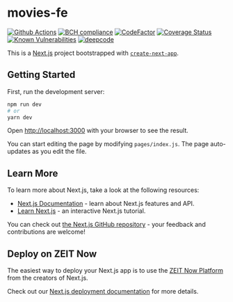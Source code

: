 # movies-fe

[![Github Actions](https://github.com/bduff9/movies-fe/workflows/Tests%20CI/badge.svg)](https://github.com/bduff9/movies-fe/actions/workflows/tests.yml)
[![BCH compliance](https://bettercodehub.com/edge/badge/bduff9/movies-fe?branch=main)](https://bettercodehub.com/)
[![CodeFactor](https://www.codefactor.io/repository/github/bduff9/movies-fe/badge)](https://www.codefactor.io/repository/github/bduff9/movies-fe)
[![Coverage Status](https://coveralls.io/repos/github/bduff9/movies-fe/badge.svg?branch=main)](https://coveralls.io/github/bduff9/movies-fe?branch=main)
[![Known Vulnerabilities](https://snyk.io/test/github/bduff9/movies-fe/badge.svg)](https://snyk.io/test/github/bduff9/movies-fe)
[![deepcode](https://www.deepcode.ai/api/gh/badge?key=eyJhbGciOiJIUzI1NiIsInR5cCI6IkpXVCJ9.eyJwbGF0Zm9ybTEiOiJnaCIsIm93bmVyMSI6ImJkdWZmOSIsInJlcG8xIjoibW92aWVzLWZlIiwiaW5jbHVkZUxpbnQiOmZhbHNlLCJhdXRob3JJZCI6MjY1MTIsImlhdCI6MTYxNDM5NjA4OH0.df6FwQcr6jzElp5W5vrhV-MweFDWejm8PVgLzyHuYZ8)](https://www.deepcode.ai/app/gh/bduff9/movies-fe/_/dashboard?utm_content=gh%2Fbduff9%2Fmovies-fe)

This is a [Next.js](https://nextjs.org/) project bootstrapped with [`create-next-app`](https://github.com/zeit/next.js/tree/canary/packages/create-next-app).

## Getting Started

First, run the development server:

```bash
npm run dev
# or
yarn dev
```

Open [http://localhost:3000](http://localhost:3000) with your browser to see the result.

You can start editing the page by modifying `pages/index.js`. The page auto-updates as you edit the file.

## Learn More

To learn more about Next.js, take a look at the following resources:

- [Next.js Documentation](https://nextjs.org/docs) - learn about Next.js features and API.
- [Learn Next.js](https://nextjs.org/learn) - an interactive Next.js tutorial.

You can check out [the Next.js GitHub repository](https://github.com/zeit/next.js/) - your feedback and contributions are welcome!

## Deploy on ZEIT Now

The easiest way to deploy your Next.js app is to use the [ZEIT Now Platform](https://zeit.co/) from the creators of Next.js.

Check out our [Next.js deployment documentation](https://nextjs.org/docs/deployment) for more details.
